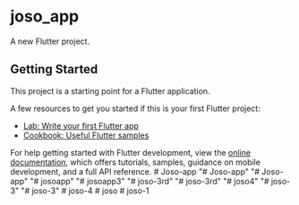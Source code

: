 # joso_app

A new Flutter project.

## Getting Started

This project is a starting point for a Flutter application.

A few resources to get you started if this is your first Flutter project:

- [Lab: Write your first Flutter app](https://docs.flutter.dev/get-started/codelab)
- [Cookbook: Useful Flutter samples](https://docs.flutter.dev/cookbook)

For help getting started with Flutter development, view the
[online documentation](https://docs.flutter.dev/), which offers tutorials,
samples, guidance on mobile development, and a full API reference.
#   J o s o - a p p  
 "# Joso-app" 
"# Joso-app" 
"# josoapp" 
"# josoapp3" 
"# joso-3rd" 
"# joso-3rd" 
"# joso4" 
"# joso-3" 
"# joso-3" 
#   j o s o - 4  
 #   j o s o  
 #   j o s o - 1  
 